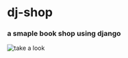 # dj-shop
### a smaple book shop using django 

![take a look](https://dj-shop.s3.ir-thr-at1.arvanstorage.com/aaa.png?AWSAccessKeyId=5a987142-a0f5-4d10-8629-874ae892a2cb&Signature=DAr3RNUYb%2FNYf0Mc8YC9kF1p3MA%3D&Expires=1650048478)
